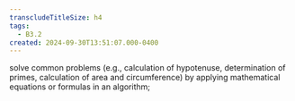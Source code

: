 ```yaml
---
transcludeTitleSize: h4
tags:
  - B3.2
created: 2024-09-30T13:51:07.000-0400
---
```

solve common problems (e.g., calculation of hypotenuse, determination of primes, calculation of area and circumference) by applying mathematical equations or formulas in an algorithm;
